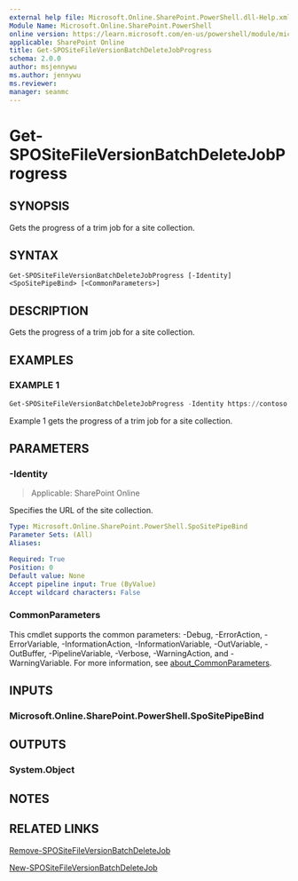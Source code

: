 ```yaml
---
external help file: Microsoft.Online.SharePoint.PowerShell.dll-Help.xml
Module Name: Microsoft.Online.SharePoint.PowerShell
online version: https://learn.microsoft.com/en-us/powershell/module/microsoft.online.sharepoint.powershell/get-spositefileversionbatchdeletejobprogress
applicable: SharePoint Online
title: Get-SPOSiteFileVersionBatchDeleteJobProgress
schema: 2.0.0
author: msjennywu
ms.author: jennywu
ms.reviewer:
manager: seanmc
---
```


# Get-SPOSiteFileVersionBatchDeleteJobProgress

## SYNOPSIS

Gets the progress of a trim job for a site collection.

## SYNTAX

```
Get-SPOSiteFileVersionBatchDeleteJobProgress [-Identity] <SpoSitePipeBind> [<CommonParameters>]
```

## DESCRIPTION

Gets the progress of a trim job for a site collection.

## EXAMPLES

### EXAMPLE 1

```powershell
Get-SPOSiteFileVersionBatchDeleteJobProgress -Identity https://contoso.sharepoint.com/sites/site1
```

Example 1 gets the progress of a trim job for a site collection.

## PARAMETERS

### -Identity

> Applicable: SharePoint Online

Specifies the URL of the site collection.

```yaml
Type: Microsoft.Online.SharePoint.PowerShell.SpoSitePipeBind
Parameter Sets: (All)
Aliases:

Required: True
Position: 0
Default value: None
Accept pipeline input: True (ByValue)
Accept wildcard characters: False
```

### CommonParameters

This cmdlet supports the common parameters: -Debug, -ErrorAction, -ErrorVariable, -InformationAction, -InformationVariable, -OutVariable, -OutBuffer, -PipelineVariable, -Verbose, -WarningAction, and -WarningVariable. For more information, see [about_CommonParameters](https://go.microsoft.com/fwlink/?LinkID=113216).

## INPUTS

### Microsoft.Online.SharePoint.PowerShell.SpoSitePipeBind

## OUTPUTS

### System.Object

## NOTES

## RELATED LINKS

[Remove-SPOSiteFileVersionBatchDeleteJob](Remove-SPOSiteFileVersionBatchDeleteJob.md)

[New-SPOSiteFileVersionBatchDeleteJob](New-SPOSiteFileVersionBatchDeleteJob.md)
